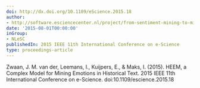```yaml
---
doi: http://dx.doi.org/10.1109/eScience.2015.18
author:
- http://software.esciencecenter.nl/project/from-sentiment-mining-to-mining-embodied-emotions
date: '2015-08-01T00:00:00'
inGroup:
- NLeSC
publishedIn: 2015 IEEE 11th International Conference on e-Science
type: proceedings-article
---
```

Zwaan, J. M. van der, Leemans, I., Kuijpers, E., & Maks, I. (2015). HEEM, a Complex Model for Mining Emotions in Historical Text. 2015 IEEE 11th International Conference on e-Science. doi:10.1109/escience.2015.18

